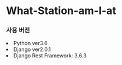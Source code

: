 # What-Station-am-I-at
<h3>사용 버전</h3>
<li>Python ver3.6</li>
<li>Django ver2.0.1</li>
<li>Django Rest Framework: 3.6.3</li>
